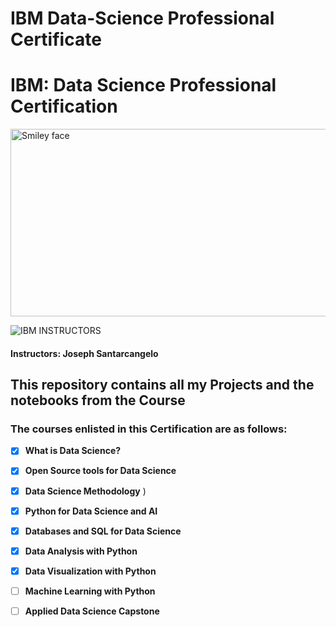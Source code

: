 # IBM Data-Science Professional Certificate

# IBM: Data Science Professional Certification

<img src="https://i.imgur.com/YCFnjvg.png" alt="Smiley face" height="300" width="600">

![IBM](http://i.imgur.com/Qktqnu1.png) INSTRUCTORS
#### Instructors: Joseph Santarcangelo

## This repository contains all my  Projects and the notebooks from the Course 

### The courses enlisted in this Certification are as follows:

- [x] __What is Data Science?__

- [x] __Open Source tools for Data Science__

- [x] __Data Science Methodology__ )

- [x] __Python for Data Science and AI__

- [x] __Databases and SQL for Data Science__

- [x] __Data Analysis with Python__

- [x] __Data Visualization with Python__

- [ ] __Machine Learning with Python__

- [ ] __Applied Data Science Capstone__
